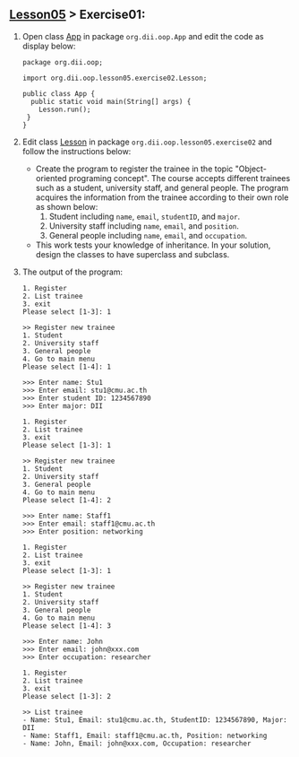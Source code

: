 ## [Lesson05](index.md) > Exercise01:

1. Open class [App](../../app/src/main/java/org/dii/oop/App.java) in package `org.dii.oop.App` and edit the code as display below: 
   ```
   package org.dii.oop;

   import org.dii.oop.lesson05.exercise02.Lesson;

   public class App {
     public static void main(String[] args) {
       Lesson.run();
    }
   }
   ```

2. Edit class [Lesson](../../app/src/main/java/org/dii/oop/lesson05/exercise02/Lesson.java) in package `org.dii.oop.lesson05.exercise02` and follow the instructions below:
   - Create the program to register the trainee in the topic "Object-oriented programing concept". The course accepts different trainees such as a student, university staff, and general people. The program acquires the information from the trainee according to their own role as shown below:
     1. Student including `name`, `email`, `studentID`, and `major`.
     2. University staff including `name`, `email`, and `position`. 
     3. General people including `name`, `email`, and `occupation`.
   - This work tests your knowledge of inheritance. In your solution, design the classes to have superclass and subclass.


3. The output of the program:
   ```
   1. Register
   2. List trainee
   3. exit
   Please select [1-3]: 1
   
   >> Register new trainee
   1. Student
   2. University staff
   3. General people
   4. Go to main menu
   Please select [1-4]: 1
   
   >>> Enter name: Stu1
   >>> Enter email: stu1@cmu.ac.th
   >>> Enter student ID: 1234567890
   >>> Enter major: DII
   ```
   ```
   1. Register
   2. List trainee
   3. exit
   Please select [1-3]: 1
   
   >> Register new trainee
   1. Student
   2. University staff
   3. General people
   4. Go to main menu
   Please select [1-4]: 2
   
   >>> Enter name: Staff1
   >>> Enter email: staff1@cmu.ac.th
   >>> Enter position: networking
   ```
   ```
   1. Register
   2. List trainee
   3. exit
   Please select [1-3]: 1
   
   >> Register new trainee
   1. Student
   2. University staff
   3. General people
   4. Go to main menu
   Please select [1-4]: 3
   
   >>> Enter name: John
   >>> Enter email: john@xxx.com
   >>> Enter occupation: researcher
   ```
   ```
   1. Register
   2. List trainee
   3. exit
   Please select [1-3]: 2
   
   >> List trainee
   - Name: Stu1, Email: stu1@cmu.ac.th, StudentID: 1234567890, Major: DII
   - Name: Staff1, Email: staff1@cmu.ac.th, Position: networking
   - Name: John, Email: john@xxx.com, Occupation: researcher
   ```
   